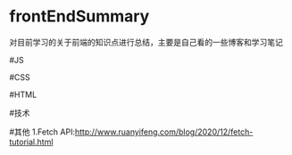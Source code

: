 # frontEndSummary
对目前学习的关于前端的知识点进行总结，主要是自己看的一些博客和学习笔记


#JS


#CSS


#HTML


#技术


#其他
1.Fetch API:http://www.ruanyifeng.com/blog/2020/12/fetch-tutorial.html
